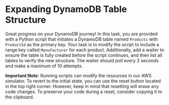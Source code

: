 # Expanding DynamoDB Table Structure

Great progress on your DynamoDB journey! In this task, you are provided with a Python script that initiates a DynamoDB table named `Products` with `ProductId` as the primary key. Your task is to modify the script to include a range key called `Manufacturer` for each product. Additionally, add a waiter to ensure the table is fully created before the script continues, and then list all tables to verify the new structure. The waiter should poll every 2 seconds and make a maximum of 10 attempts.

**Important Note**: Running scripts can modify the resources in our AWS simulator. To revert to the initial state, you can use the reset button located in the top right corner. However, keep in mind that resetting will erase any code changes. To preserve your code during a reset, consider copying it to the clipboard.